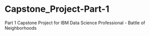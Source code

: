 # Capstone_Project-Part-1
Part 1 Capstone Project for IBM Data Science Professional - Battle of Neighborhoods
